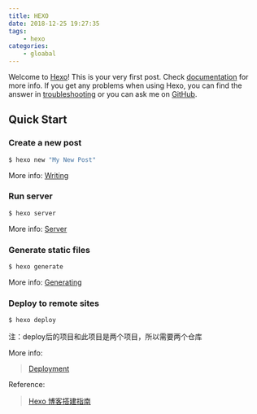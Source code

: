 ```yaml
---
title: HEXO
date: 2018-12-25 19:27:35
tags: 
	- hexo
categories: 
	- gloabal
---
```

Welcome to [Hexo](https://hexo.io/)! This is your very first post. Check [documentation](https://hexo.io/docs/) for more info. If you get any problems when using Hexo, you can find the answer in [troubleshooting](https://hexo.io/docs/troubleshooting.html) or you can ask me on [GitHub](https://github.com/hexojs/hexo/issues).

## Quick Start

### Create a new post

``` bash
$ hexo new "My New Post"
```

More info: [Writing](https://hexo.io/docs/writing.html)

### Run server

``` bash
$ hexo server
```

More info: [Server](https://hexo.io/docs/server.html)

### Generate static files

``` bash
$ hexo generate
```

More info: [Generating](https://hexo.io/docs/generating.html)

### Deploy to remote sites

``` bash
$ hexo deploy
```
注：deploy后的项目和此项目是两个项目，所以需要两个仓库

More info: 
>[Deployment](https://hexo.io/docs/deployment.html)

Reference:
>[Hexo 博客搭建指南](https://github.com/limedroid/HexoLearning)